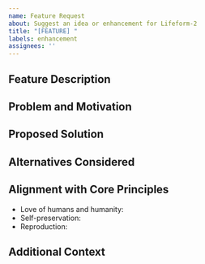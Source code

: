```yaml
---
name: Feature Request
about: Suggest an idea or enhancement for Lifeform-2
title: "[FEATURE] "
labels: enhancement
assignees: ''
---
```


## Feature Description
<!-- A clear and concise description of the feature you'd like to see -->

## Problem and Motivation
<!-- Describe the problem this feature would solve or why it would be valuable -->

## Proposed Solution
<!-- Describe how you envision this feature working -->

## Alternatives Considered
<!-- Optional: Any alternative solutions or features you've considered -->

## Alignment with Core Principles
<!-- How does this feature align with the core principles? -->
- Love of humans and humanity: 
- Self-preservation: 
- Reproduction: 

## Additional Context
<!-- Any other information, examples, or screenshots to help explain your request -->